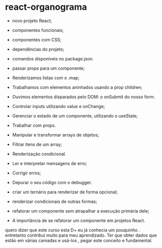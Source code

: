 # react-organograma
- novo projeto React;
- componentes funcionais;
- componentes com CSS;
- dependências do projeto;
- comandos disponíveis no package.json.

- passar props para um componente;
- Renderizamos listas com o .map;
- Trabalhamos com elementos aninhados usando a prop children;
- Ouvimos elementos disparados pelo DOM: o onSubmit do nosso form.

- Controlar inputs utilizando value e onChange;
- Gerenciar o estado de um componente, utilizando o useState;
- Trabalhar com props.

- Manipular e transformar arrays de objetos;
- Filtrar itens de um array;
- Renderização condicional.

- Ler e interpretar mensagens de erro;
- Corrigir erros;
- Depurar o seu código com o debugger.

- criar um ternário para renderizar de forma opcional;
- renderizar condicionais de outras formas;
- refatorar um componente sem atrapalhar a execução primária dele;
- A importância de se refatorar um componente em projetos React.

quero dizer que este curso esta  D+  eu já conhecia um pouquinho . entretanto  contribui muito para meu aprendizado.  Ter que obter dados que estão em várias camadas  e usá-los , pegar este conceito e fundamental.